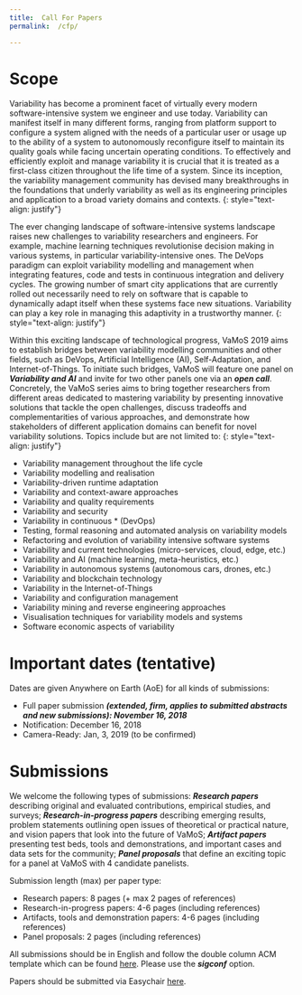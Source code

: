 ```yaml
---
title:  Call For Papers
permalink:  /cfp/

---
```


# Scope

Variability has become a prominent facet of virtually every modern software-intensive system we engineer and use today. Variability can manifest itself in many different forms, ranging from platform support to configure a system aligned with the needs of a particular user or usage up to the ability of a system to autonomously reconfigure itself to maintain its quality goals while facing uncertain operating conditions. To effectively and efficiently exploit and manage variability it is crucial that it is treated as a first-class citizen throughout the life time of a system. Since its inception, the variability management community has devised many breakthroughs in the foundations that underly variability as well as its engineering principles and application to a broad variety domains and contexts. 
{: style="text-align: justify"}


The ever changing landscape of software-intensive systems landscape raises new challenges to variability researchers and engineers. For example, machine learning techniques revolutionise decision making in various systems, in particular variability-intensive ones. The DeVops paradigm can exploit variability modelling and management when integrating features, code and tests in continuous integration and delivery cycles. The growing number of smart city applications that are currently rolled out necessarily need to rely on software that is capable to dynamically adapt itself when these systems face new situations. Variability can play a key role in managing this adaptivity in a trustworthy manner. 
{: style="text-align: justify"}


Within this exciting landscape of technological progress, VaMoS 2019 aims to establish bridges between variability modelling communities and other fields, such as DeVops, Artificial Intelligence (AI), Self-Adaptation, and Internet-of-Things. To initiate such bridges, VaMoS will feature one panel on ***Variability and AI*** and invite for two other panels one via an ***open call***. Concretely, the VaMoS series aims to bring together researchers from different areas dedicated to mastering variability by presenting innovative solutions that tackle the open challenges, discuss tradeoffs and complementarities of various approaches, and demonstrate how stakeholders of different application domains can benefit for novel variability solutions. Topics include but are not limited to:
{: style="text-align: justify"}


* Variability management throughout the life cycle 
* Variability modelling and realisation 
* Variability-driven runtime adaptation
* Variability and context-aware approaches
* Variability and quality requirements 
* Variability and security
* Variability in continuous * (DevOps)
* Testing, formal reasoning and automated analysis on variability models 
* Refactoring and evolution of variability intensive software systems 
* Variability and current technologies (micro-services, cloud, edge, etc.)
* Variability and AI (machine learning, meta-heuristics, etc.) 
* Variability in autonomous systems (autonomous cars, drones, etc.)
* Variability and blockchain technology
* Variability in the Internet-of-Things
* Variability and configuration management
* Variability mining and reverse engineering approaches
* Visualisation techniques for variability models and systems 
* Software economic aspects of variability


# Important dates (tentative)

Dates are given Anywhere on Earth (AoE) for all kinds of submissions:


* Full paper submission ***(extended, firm, applies to submitted abstracts and new submissions): November 16, 2018*** 
* Notification:  December 16, 2018
* Camera-Ready:  Jan, 3, 2019 (to be confirmed)  

# Submissions

We welcome the following types of submissions: ***Research papers*** describing  original and evaluated contributions, empirical studies, and surveys; ***Research-in-progress papers*** describing emerging results, problem statements outlining open issues of theoretical or practical nature, and vision papers that look into the future of VaMoS; ***Artifact papers*** presenting test beds, tools and demonstrations, and important cases and data sets for the community; ***Panel proposals*** that define an exciting topic for a panel at VaMoS with 4 candidate panelists.

Submission length (max) per paper type:

* Research papers:  8 pages (+ max 2 pages of references)
* Research-in-progress papers: 4-6 pages (including references)
* Artifacts, tools and demonstration papers: 4-6 pages (including references)
* Panel proposals: 2 pages (including references)

All submissions should be in English and follow the double column ACM template which can be found [here](https://www.acm.org/publications/proceedings-template). Please use the ***sigconf*** option.  

Papers should be submitted via Easychair [here](https://easychair.org/conferences/?conf=vamos2019). 

 
